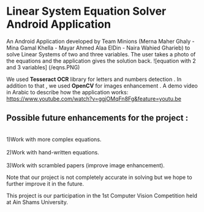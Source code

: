 # Linear System Equation Solver Android Application

An Android Application developed by Team Minions (Merna Maher Ghaly - Mina Gamal Khella - Mayar Ahmed Alaa ElDin - Naira Wahied Gharieb) to solve Linear Systems of two and three variables. The user takes a photo of the equations and the application gives the solution back.
![equation with 2 and 3 variables] (/eqns.PNG)

We used **Tesseract OCR** library for letters and numbers detection . In addition to that , we used **OpenCV** for images enhancement .
A demo video in Arabic to describe how the application works: https://www.youtube.com/watch?v=ggjOMqFn8Fg&feature=youtu.be



Possible future enhancements for the project :
-----------------------------------------------
<br>1)Work with more complex equations.</br>
<br>2)Work with hand-written equations.</br>
<br>3)Work with scrambled papers (improve image enhancement).</br>

Note that our project is not completely accurate in solving but we hope to further improve it in the future.

This project is our participation in the 1st Computer Vision Competition held at Ain Shams University.





